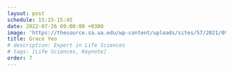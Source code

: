 ```yaml
---
layout: post
schedule: 15:15-15:45
date: 2022-07-26 09:00:00 +0300
image: 'https://thesource.sa.ua.edu/wp-content/uploads/sites/57/2021/09/person-generic.jpeg'
title: Grace Yeo
# description: Expert in Life Sciences
# tags: [Life Sciences, Keynote]
order: 7
---
```


<!-- ## Talk Title -->
<!-- Talk abstract -->
